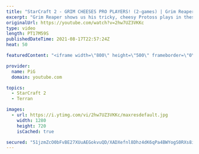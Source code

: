 ```yaml
---
title: "StarCraft 2 - GRIM CHEESES PRO PLAYERS! (2-games) | Grim Reaper #19"
excerpt: "Grim Reaper shows us his tricky, cheesy Protoss plays in these unique games against Starcraft pros Kas (Terran) and PtitDrogo (Protoss). Even more unbelievable is what happens in game 2, a draw?! This does not happen often 🐷 Support PiG: https://www.pigstarcraft.com/support/  The Grim Reaper Playlist:"
originalUrl: https://youtube.com/watch?v=2hw7UZ3VKKc
type: video
length: PT17M59S
publishedDateTime: 2021-08-17T22:57:24Z
heat: 50

featuredContent: "<iframe width=\"800\" height=\"500\" frameborder=\"0\" src=\"https://www.youtube.com/embed/2hw7UZ3VKKc\" allow=\"accelerometer; autoplay; encrypted-media; gyroscope; picture-in-picture\" allowfullscreen></iframe>"

provider:
  name: PiG
  domain: youtube.com

topics:
  - StarCraft 2
  - Terran

images:
  - url: https://i.ytimg.com/vi/2hw7UZ3VKKc/maxresdefault.jpg
    width: 1280
    height: 720
    isCached: true

secured: "51jzmZcO0bFvBE27XUuAEGokvuQD/XADXefnl8Dhz4dK6qPa4BWYogS0RXs8ixiGh44YcfMBht2EHUFPg2tMBpNn79F5HS+uJvFFRshSDBiRvDmSIPvb2TaJ+Wwc4bgQmCrGExwlql31zAQWxA2FBH6DZ102JYZ0KrNUzVsAQnDnOAHfh84vXyeyzPgmVsKmHXU4r8WGkvGTgkhC7HfnHM4DNZPMOQxo1BbCQ9CBOeGCy+Lasmu48MmaIbC8xJWpc9C9hqzjvkC3hkrY1fxeuyigjY2YDL49CKhrdG7vNedZHT12IomHcXHxsZ2AuVuTesZWm0fA/ot+DM0+6VA4yceZF/f+htuVxGNBXGJ0mF+3ELQ4V6QDl8989PbuWn6hKOp6XCzGyURW//f75fCmm1HNA866k4vWFNcFoZXYepA=;Ntr/HEAYPcyfKx+kZghNYw=="
---
```



